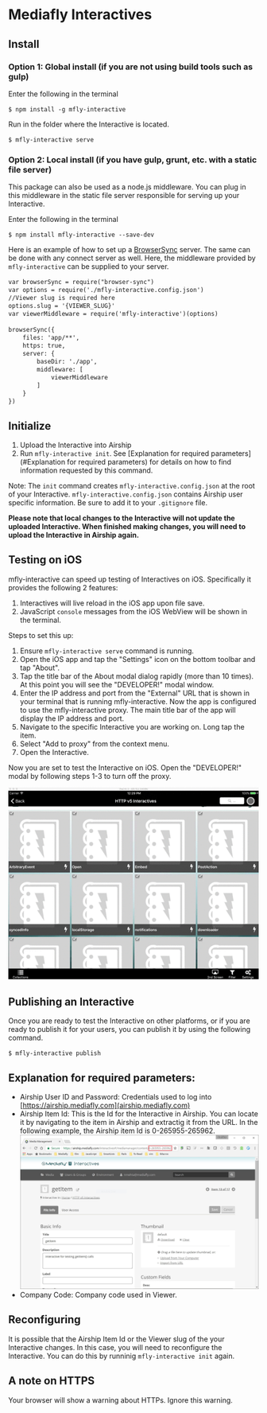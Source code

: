 # Mediafly Interactives

## Install

### Option 1: Global install (if you are not using build tools such as gulp)

Enter the following in the terminal

```
$ npm install -g mfly-interactive
```

Run in the folder where the Interactive is located.


	$ mfly-interactive serve


### Option 2: Local install (if you have gulp, grunt, etc. with a static file server)

This package can also be used as a node.js middleware. You can plug in this middleware in the static file server responsible for serving up your Interactive.


Enter the following in the terminal


	$ npm install mfly-interactive --save-dev


Here is an example of how to set up a [BrowserSync](http://www.browsersync.io/) server. The same can be done with any connect server as well. Here, the middleware provided by `mfly-interactive` can be supplied to your server.


	var browserSync = require("browser-sync")
	var options = require('./mfly-interactive.config.json')
	//Viewer slug is required here
	options.slug = '{VIEWER_SLUG}'
	var viewerMiddleware = require('mfly-interactive')(options)
	
	browserSync({
		files: 'app/**',
		https: true,
		server: {
			baseDir: './app',
			middleware: [
				viewerMiddleware
			]
		}
	})

## Initialize

1. Upload the Interactive into Airship
2. Run `mfly-interactive init`. See [Explanation for required parameters](#Explanation for required parameters) for details on how to find information requested by this command.

Note: The `init` command creates `mfly-interactive.config.json` at the root of your Interactive. `mfly-interactive.config.json` contains Airship user specific information. Be sure to add it to your `.gitignore` file.

**Please note that local changes to the Interactive will not update the uploaded Interactive. When finished making changes, you will need to upload the Interactive in Airship again.**

## Testing on iOS

mfly-interactive can speed up testing of Interactives on iOS. Specifically it provides the following 2 features:

1. Interactives will live reload in the iOS app upon file save.
2. JavaScript `console` messages from the iOS WebView will be shown in the terminal.

Steps to set this up:

1. Ensure `mfly-interactive serve` command is running.
2. Open the iOS app and tap the "Settings" icon on the bottom toolbar and tap "About".
3. Tap the title bar of the About modal dialog rapidly (more than 10 times). At this point you will see the "DEVELOPER!" modal window.
4. Enter the IP address and port from the "External" URL that is shown in your terminal that is running mfly-interactive. Now the app is configured to use the mfly-interactive proxy. The main title bar of the app will display the IP address and port.
5. Navigate to the specific Interactive you are working on. Long tap the item.
6. Select "Add to proxy" from the context menu.
7. Open the Interactive.

Now you are set to test the Interactive on iOS. Open the "DEVELOPER!" modal by following steps 1-3 to turn off the proxy.

![](ios-setup.gif)

## Publishing an Interactive

Once you are ready to test the Interactive on other platforms, or if you are ready to publish it for your users, you can publish it by using the following command.


	$ mfly-interactive publish

## Explanation for required parameters:

- Airship User ID and Password: Credentials used to log into [https://airship.mediafly.com](airship.mediafly.com)
- Airship Item Id: This is the Id for the Interactive in Airship. You can locate it by navigating to the item in Airship and extractig it from the URL. In the following example, the Airship item Id is 0-265955-265962. ![](airship-item-id.JPG)
- Company Code: Company code used in Viewer.

## Reconfiguring

It is possible that the Airship Item Id or the Viewer slug of the your Interactive changes. In this case, you will need to reconfigure the Interactive. You can do this by runninig `mfly-interactive init` again.

## A note on HTTPS
Your browser will show a warning about HTTPs. Ignore this warning.
